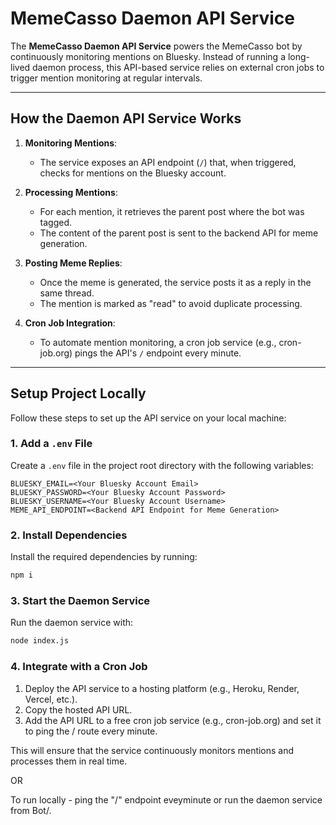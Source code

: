 # MemeCasso Daemon API Service

The **MemeCasso Daemon API Service** powers the MemeCasso bot by continuously monitoring mentions on Bluesky. Instead of running a long-lived daemon process, this API-based service relies on external cron jobs to trigger mention monitoring at regular intervals.

---

## **How the Daemon API Service Works**

1. **Monitoring Mentions**:

   - The service exposes an API endpoint (`/`) that, when triggered, checks for mentions on the Bluesky account.

2. **Processing Mentions**:

   - For each mention, it retrieves the parent post where the bot was tagged.
   - The content of the parent post is sent to the backend API for meme generation.

3. **Posting Meme Replies**:

   - Once the meme is generated, the service posts it as a reply in the same thread.
   - The mention is marked as "read" to avoid duplicate processing.

4. **Cron Job Integration**:
   - To automate mention monitoring, a cron job service (e.g., cron-job.org) pings the API's `/` endpoint every minute.

---

## **Setup Project Locally**

Follow these steps to set up the API service on your local machine:

### 1. **Add a `.env` File**

Create a `.env` file in the project root directory with the following variables:

```plaintext
BLUESKY_EMAIL=<Your Bluesky Account Email>
BLUESKY_PASSWORD=<Your Bluesky Account Password>
BLUESKY_USERNAME=<Your Bluesky Account Username>
MEME_API_ENDPOINT=<Backend API Endpoint for Meme Generation>
```

### 2. **Install Dependencies**

Install the required dependencies by running:

```bash
npm i
```

### 3. **Start the Daemon Service**

Run the daemon service with:

```bash
node index.js
```

### 4. **Integrate with a Cron Job**

1. Deploy the API service to a hosting platform (e.g., Heroku, Render, Vercel, etc.).
2. Copy the hosted API URL.
3. Add the API URL to a free cron job service (e.g., cron-job.org) and set it to ping the / route every minute.

This will ensure that the service continuously monitors mentions and processes them in real time.

OR

To run locally - ping the "/" endpoint eveyminute or run the daemon service from Bot/.
